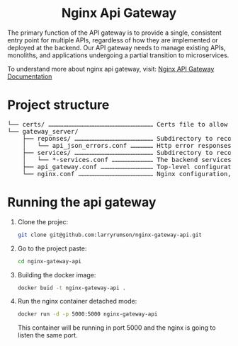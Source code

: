 <div>
  <h1 align="center">Nginx Api Gateway</h1>

  <p>
    The primary function of the API gateway is to provide a single, consistent entry point for multiple APIs, regardless of how they are implemented or deployed at the backend. Our API gateway needs to manage existing APIs, monoliths, and applications undergoing a partial transition to microservices.

To understand more about nginx api gateway, visit: [Nginx API Gateway Documentation](https://www.nginx.com/blog/deploying-nginx-plus-as-an-api-gateway-part-1/)
  </p>
</div>

# Project structure
<pre>
└── certs/ ………………………………………………………………………… Certs file to allow ssl
└── gateway_server/
    ├── reponses/ ……………………………………………………… Subdirectory to record http responses.
    │   └── api_json_errors.conf ……………… Http error responses in JSON format mapped to be used by nginx.
    ├── services/ ……………………………………………………… Subdirectory to record http responses.
    │   └── *-services.conf …………………………… The backend services with location and proxy pass configurations.
    ├── api_gateway.conf …………………………………… Top-level configuration for the API gateway server.
    └── nginx.conf …………………………………………………… Nginx configuration, responsible to import all files.
</pre>

# Running the api gateway

1. Clone the projec:
   ```sh
   git clone git@github.com:larryrumson/nginx-gateway-api.git
   ```
1. Go to the project paste:
   ```sh
   cd nginx-gateway-api
   ```
2. Building the docker image:
   ```sh
   docker buid -t nginx-gateway-api .
   ```
3. Run the nginx container detached mode:
   ```sh
   docker run -d -p 5000:5000 nginx-gateway-api
   ```
   This container will be running in port 5000 and the nginx is going to listen the same port.
